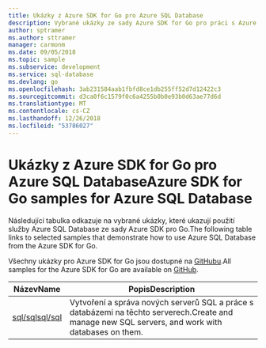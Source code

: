 ```yaml
---
title: Ukázky z Azure SDK for Go pro Azure SQL Database
description: Vybrané ukázky ze sady Azure SDK for Go pro práci s Azure SQL Database
author: sptramer
ms.author: sttramer
manager: carmonm
ms.date: 09/05/2018
ms.topic: sample
ms.subservice: development
ms.service: sql-database
ms.devlang: go
ms.openlocfilehash: 3ab231584aab1fbfd8ce1db255ff52d7d12422c3
ms.sourcegitcommit: d3ca0f6c1579f0c6a4255b0b0e93b0d63ae77d6d
ms.translationtype: MT
ms.contentlocale: cs-CZ
ms.lasthandoff: 12/26/2018
ms.locfileid: "53786027"
---
```

# <a name="azure-sdk-for-go-samples-for-azure-sql-database"></a><span data-ttu-id="d9375-103">Ukázky z Azure SDK for Go pro Azure SQL Database</span><span class="sxs-lookup"><span data-stu-id="d9375-103">Azure SDK for Go samples for Azure SQL Database</span></span>

<span data-ttu-id="d9375-104">Následující tabulka odkazuje na vybrané ukázky, které ukazují použití služby Azure SQL Database ze sady Azure SDK pro Go.</span><span class="sxs-lookup"><span data-stu-id="d9375-104">The following table links to selected samples that demonstrate how to use Azure SQL Database from the Azure SDK for Go.</span></span>

<span data-ttu-id="d9375-105">Všechny ukázky pro Azure SDK for Go jsou dostupné na [GitHubu](https://github.com/Azure-Samples/azure-sdk-for-go-samples).</span><span class="sxs-lookup"><span data-stu-id="d9375-105">All samples for the Azure SDK for Go are available on [GitHub](https://github.com/Azure-Samples/azure-sdk-for-go-samples).</span></span>

| <span data-ttu-id="d9375-106">Název</span><span class="sxs-lookup"><span data-stu-id="d9375-106">Name</span></span> | <span data-ttu-id="d9375-107">Popis</span><span class="sxs-lookup"><span data-stu-id="d9375-107">Description</span></span> |
|------|-------------|
| [<span data-ttu-id="d9375-108">sql/sql</span><span class="sxs-lookup"><span data-stu-id="d9375-108">sql/sql</span></span>](https://github.com/Azure-Samples/azure-sdk-for-go-samples/blob/master/sql/sql.go) | <span data-ttu-id="d9375-109">Vytvoření a správa nových serverů SQL a práce s databázemi na těchto serverech.</span><span class="sxs-lookup"><span data-stu-id="d9375-109">Create and manage new SQL servers, and work with databases on them.</span></span> |
